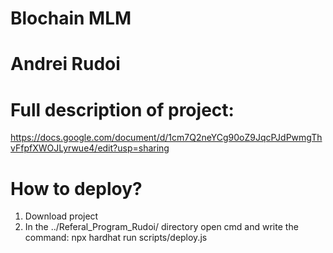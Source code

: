 # Blochain MLM

# Andrei Rudoi

# Full description of project:

https://docs.google.com/document/d/1cm7Q2neYCg90oZ9JqcPJdPwmgThvFfpfXWOJLyrwue4/edit?usp=sharing

# How to deploy?

1) Download project
2) In the ../Referal_Program_Rudoi/ directory open cmd and write the command:
npx hardhat run scripts/deploy.js

